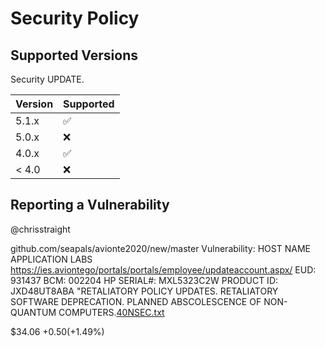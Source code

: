# Security Policy

## Supported Versions

Security UPDATE. 

| Version | Supported          |
| ------- | ------------------ |
| 5.1.x   | :white_check_mark: |
| 5.0.x   | :x:                |
| 4.0.x   | :white_check_mark: |
| < 4.0   | :x:                |

## Reporting a Vulnerability
@chrisstraight

github.com/seapals/avionte2020/new/master Vulnerability: HOST NAME APPLICATION LABS https://ies.aviontego/portals/portals/employee/updateaccount.aspx/ EUD: 931437 BCM: 002204 HP SERIAL#: MXL5323C2W PRODUCT ID: JXD48UT8ABA 
"RETALIATORY POLICY UPDATES. RETALIATORY SOFTWARE DEPRECATION. PLANNED ABSCOLESCENCE OF NON-QUANTUM COMPUTERS.[40NSEC.txt](https://github.com/seapals/avionte2020/files/11180621/40NSEC.txt)

$34.06
+0.50(+1.49%)
